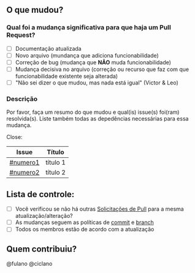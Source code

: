 ## O que mudou?
### Qual foi a mudança significativa para que haja um Pull Request?
- [ ] Documentação atualizada
- [ ] Novo arquivo (mundança que adiciona funcionabilidade)
- [ ] Correção de bug (mudança que **NÃO** muda funcionabilidade)
- [ ] Mudança decisiva no arquivo (correção ou recurso que faz com que funcionabilidade existente seja alterada)
- [ ] "Não sei dizer o que mudou, mas nada está igual" (Victor & Leo)

### Descrição
Por favor, faça um resumo do que mudou e qual(is) issue(s) foi(ram) resolvida(s). Liste também todas as depedências necessárias para essa mudança.

Close:

| Issue |            Título            |
|-------|:----------------------------:|
| [#numero1](link) | título 1 |
| [#numero2](link) | título 2 |
       
<!-- 
## Testes
Descreva os testes que você executou para verificar suas alterações e os detalhes relevantes para sua configuração.

- [ ] Teste A
- [ ] Teste B

### Configuração de teste :

Versão do firmware:
Hardware:
Conjunto de ferramentas:
SDK:
-->

## Lista de controle:
- [ ] Você verificou se não há outras [Solicitações de Pull](https://github.com/fga-eps-mds/2021-1-Bot/pulls) para a mesma atualização/alteração?
- [ ] As mudanças seguem as políticas de [commit](https://github.com/fga-eps-mds/2021-1-Bot/blob/docs_capivara/docs/politicas/commits.md) e [branch](https://github.com/fga-eps-mds/2021-1-Bot/blob/docs_capivara/docs/politicas/branches.md)
- [ ] Todos os membros estão de acordo com a atualização

## Quem contribuiu?
@fulano
@ciclano
